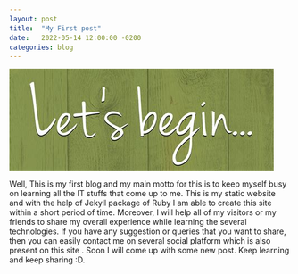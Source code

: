 ```yaml
---
layout: post
title:  "My First post"
date:   2022-05-14 12:00:00 -0200
categories: blog
---
```


<img src="/img/post/1begin.jpg" alt="about_pic" style="width=200px; margin:left; display:block">

Well, This is my first blog and my  main motto for this is to keep myself busy on learning all the IT stuffs that come up to me. This is my static website and  with the help of Jekyll package of Ruby  I am  able to create this site within a short period of time. Moreover, I will help all of my visitors or my friends to share my overall experience while learning the several technologies. If you have any suggestion or queries that you want to share, then you can easily contact me on several social platform which is also present on this site . Soon I will come up with some new post. Keep learning and keep sharing :D.